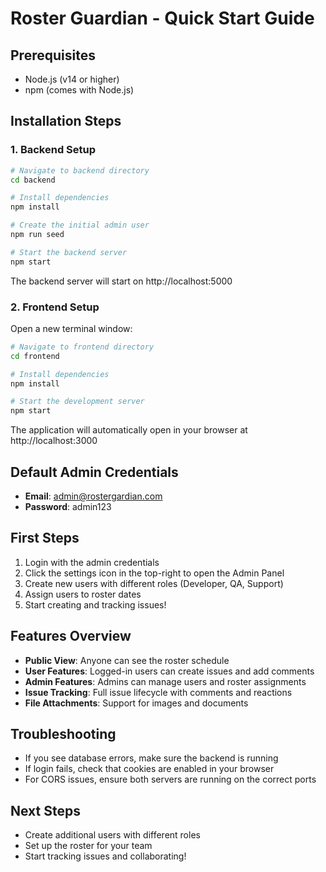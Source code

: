 # Roster Guardian - Quick Start Guide

## Prerequisites
- Node.js (v14 or higher)
- npm (comes with Node.js)

## Installation Steps

### 1. Backend Setup
```bash
# Navigate to backend directory
cd backend

# Install dependencies
npm install

# Create the initial admin user
npm run seed

# Start the backend server
npm start
```

The backend server will start on http://localhost:5000

### 2. Frontend Setup
Open a new terminal window:

```bash
# Navigate to frontend directory
cd frontend

# Install dependencies
npm install

# Start the development server
npm start
```

The application will automatically open in your browser at http://localhost:3000

## Default Admin Credentials
- **Email**: admin@rostergardian.com
- **Password**: admin123

## First Steps
1. Login with the admin credentials
2. Click the settings icon in the top-right to open the Admin Panel
3. Create new users with different roles (Developer, QA, Support)
4. Assign users to roster dates
5. Start creating and tracking issues!

## Features Overview
- **Public View**: Anyone can see the roster schedule
- **User Features**: Logged-in users can create issues and add comments
- **Admin Features**: Admins can manage users and roster assignments
- **Issue Tracking**: Full issue lifecycle with comments and reactions
- **File Attachments**: Support for images and documents

## Troubleshooting
- If you see database errors, make sure the backend is running
- If login fails, check that cookies are enabled in your browser
- For CORS issues, ensure both servers are running on the correct ports

## Next Steps
- Create additional users with different roles
- Set up the roster for your team
- Start tracking issues and collaborating!
